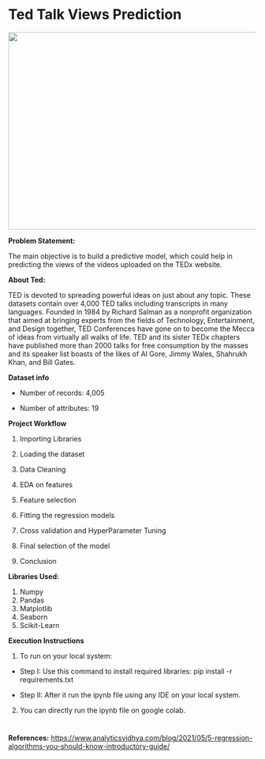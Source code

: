 # Ted Talk Views Prediction

<p align="center">
  <img 
    width="600"
    height="400"
    src="https://user-images.githubusercontent.com/88892880/166883947-24571cd0-a806-47d9-9a00-87f76cd015f9.png"
  >
</p>


**Problem Statement:**

The main objective is to build a predictive model, which could help in predicting the views of the videos uploaded on the TEDx website.

**About Ted:**

TED is devoted to spreading powerful ideas on just about any topic. These datasets contain over 4,000 TED talks including transcripts in many languages. Founded in 1984 by Richard Salman as a nonprofit organization that aimed at bringing experts from the fields of Technology, Entertainment, and Design together, TED Conferences have gone on to become the Mecca of ideas from virtually all walks of life. TED and its sister TEDx chapters have published more than 2000 talks for free consumption by the masses and its speaker list boasts of the likes of Al Gore, Jimmy Wales, Shahrukh Khan, and Bill Gates.

**Dataset info**

* Number of records: 4,005

* Number of attributes: 19

**Project Workflow**

 1. Importing Libraries

 2. Loading the dataset

 3. Data Cleaning

 4. EDA on features

 5. Feature selection

 6. Fitting the regression models

 7. Cross validation and HyperParameter Tuning

 8. Final selection of the model

 9. Conclusion

**Libraries Used:**
 1. Numpy 
 2. Pandas
 3. Matplotlib 
 4. Seaborn
 5. Scikit-Learn

**Execution Instructions**

1. To run on your local system:

* Step I: Use this command to install required libraries: pip install -r requirements.txt

* Step II: After it run the ipynb file using any IDE on your local system.


2. You can directly run the ipynb file on google colab.

#

**References:** https://www.analyticsvidhya.com/blog/2021/05/5-regression-algorithms-you-should-know-introductory-guide/
                

  
